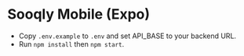 # Sooqly Mobile (Expo)
- Copy `.env.example` to `.env` and set API_BASE to your backend URL.
- Run `npm install` then `npm start`.
